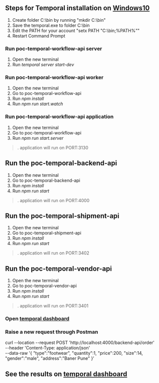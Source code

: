 ## Steps for Temporal installation on [Windows10](https://learn.temporal.io/getting_started/typescript/dev_environment/?os=win)

1. Create folder C:\bin by running "mkdir C:\bin"
2. Save the temporal.exe to folder C:\bin
3. Edit the PATH for your account "setx PATH "C:\bin;%PATH%""
4. Restart Command Prompt

### Run poc-temporal-workflow-api server
 1. Open the new terminal
 2. Run *temporal server start-dev*

### Run poc-temporal-workflow-api worker
 1. Open the new terminal
 2. Go to poc-temporal-workflow-api
 3. Run *npm install*
 4. Run *npm run start.watch* 
 
### Run poc-temporal-workflow-api application
 1. Open the new terminal
 2. Go to poc-temporal-workflow-api
 3. Run *npm run start.server*
 >. application will run on PORT:3130
 

## Run the poc-temporal-backend-api
 1. Open the new terminal
 2. Go to poc-temporal-backend-api
 3. Run *npm install*
 4. Run *npm run start*
 >. application will run on PORT:4000


## Run the poc-temporal-shipment-api
 1. Open the new terminal
 2. Go to poc-temporal-shipment-api
 3. Run *npm install*
 4. Run *npm run start*
 >. application will run on PORT:3402

## Run the poc-temporal-vendor-api
 1. Open the new terminal
 2. Go to poc-temporal-vendor-api
 3. Run *npm install*
 4. Run *npm run start*
 >. application will run on PORT:3401

### Open [temporal dashboard](http://localhost:8233/namespaces/default/workflows) 

### Raise a new request through Postman

curl --location --request POST 'http://localhost:4000/backend-api/order' \
--header 'Content-Type: application/json' \
--data-raw '{
    "type":"footwear",
    "quantity":1,
    "price":200,
    "size":14,
    "gender":"male",
    "address":"Baner Pune"
}'

## See the results on [temporal dashboard](http://localhost:8233/namespaces/default/workflows)



